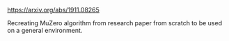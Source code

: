 https://arxiv.org/abs/1911.08265

Recreating MuZero algorithm from research paper from scratch to be used on a general environment.
